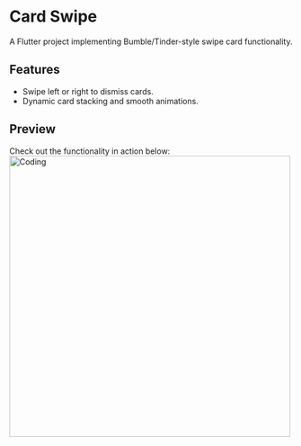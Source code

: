 # Card Swipe

A Flutter project implementing Bumble/Tinder-style swipe card functionality.

## Features

- Swipe left or right to dismiss cards.
- Dynamic card stacking and smooth animations.

## Preview

Check out the functionality in action below:  
<img align="center" src="/card_swipe_preview.gif" alt="Coding"  width="500" />
